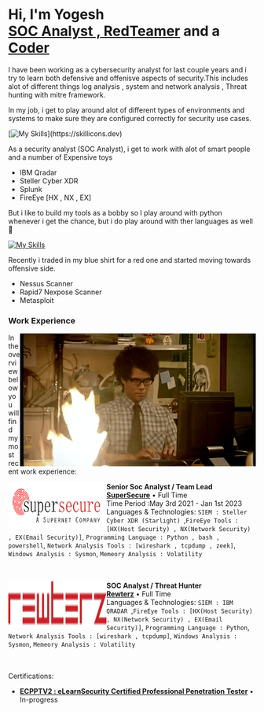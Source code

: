 <h1>Hi, I'm Yogesh  <br/><a href="https://github.com/joshmadakor1">SOC Analyst , RedTeamer</a> and  a <a href="">Coder</a></h1>

I have been working as a cybersecurity analyst for last couple years and i try to learn both defensive and offenisve aspects of security.This includes alot of different things log analysis , system and network analysis , Threat hunting with mitre framework.

In my job, i get to play around alot of different types of environments and systems to make sure they are configured correctly for security use cases.

[![My Skills](https://skillicons.dev/icons?i=linux,docker,nginx,aws,gcp,azure,github,)](https://skillicons.dev)

As a security analyst (SOC Analyst), i get to work with alot of smart people and a number of Expensive toys
* IBM Qradar
* Steller Cyber XDR
* Splunk
* FireEye [HX , NX , EX]

But i like to build my tools as a bobby so I play around with python whenever i get the chance, but i do play around with ther languages as well :hammer:

[![My Skills](https://skillicons.dev/icons?i=python,powershell,bash,golang,solidity)](https://skillicons.dev)

Recently i traded in my blue shirt for a red one and started moving towards offensive side.
* Nessus Scanner
* Rapid7 Nexpose Scanner
* Metasploit

 ### Work Experience
<img align="right" src="https://github.com/Y0GESH1/Y0GESH1/blob/main/tools/soc%20life.gif" />
In the overview below you will find my most recent work experience:

[<img align="left" height="94px" width="200px" alt="Warpnet" src="https://github.com/Y0GESH1/Y0GESH1/blob/main/Work%20Experience/supersecure.jpg?raw=true"/>](https://warpnet.nl/)

**Senior Soc Analyst / Team Lead** \
[**SuperSecure**](https://supersecure.pk/) • Full Time \
Time Period :May 3rd 2021 - Jan 1st 2023 \
Languages & Technologies: `SIEM : Steller Cyber XDR (Starlight) `,`FireEye Tools : [HX(Host Security) , NX(Network Security) , EX(Email Security)]`, `Programming Language : Python , bash , powershell`, `Network Analysis Tools : [wireshark , tcpdump , zeek]`, `Windows Analysis : Sysmon`, `Memeory Analysis : Volatility`\
<br/>
<br/>

[<img align="left" height="94px" width="200px" alt="KPN" src="https://github.com/Y0GESH1/Y0GESH1/blob/main/Work%20Experience/rewterz.png?raw=true"/>](https://www.kpn.com/)

**SOC Analyst / Threat Hunter** \
[**Rewterz**](https://https://www.rewterz.com/) • Full Time \
Languages & Technologies: `SIEM : IBM QRADAR `,`FireEye Tools : [HX(Host Security) , NX(Network Security) , EX(Email Security)]`, `Programming Language : Python`, `Network Analysis Tools : [wireshark , tcpdump]`, `Windows Analysis : Sysmon`, `Memeory Analysis : Volatility`\
<br/>
<br/>

Certifications:
* [**ECPPTV2 : eLearnSecurity Certified Professional Penetration Tester**](https://elearnsecurity.com/product/ecpptv2-certification/) • In-progress

